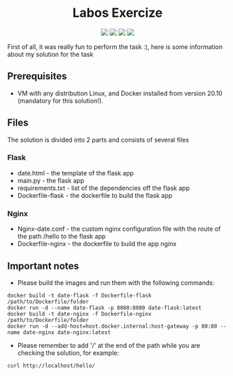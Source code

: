 <h1 align="center">Labos Exercize</h1>

<p align="center">
  <img src="https://img.shields.io/badge/Flask-2.3.2-lightgreen">
  <img src="https://img.shields.io/badge/Python-3.9-green">
  <img src="https://img.shields.io/badge/Nginx-1.24.0-darkgreen">
  <img src="https://img.shields.io/badge/Docker-v23.0.5-blue">
</p>

<p align="left">First of all, it was really fun to perform the task :), here is some information about my solution for the task</p>

## Prerequisites

- VM with any distribution Linux, and Docker installed from version 20.10 (mandatory for this solution!).

## Files
<p>The solution is divided into 2 parts and consists of several files</p>

### Flask
- date.html - the template of the flask app
- main.py - the flask app
- requirements.txt - list of the dependencies off the flask app
- Dockerfile-flask - the dockerfile to build the flask app

### Nginx
- Nginx-date.conf - the custom nginx configuration file with the route of the path /hello to the flask app
- Dockerfile-nginx - the dockerfile to build the app nginx

## Important notes
- Please build the images and run them with the following commands:
```
docker build -t date-flask -f Dockerfile-flask /path/to/Dockerfile/folder
docker run -d --name date-flask -p 8080:8080 date-flask:latest
docker build -t date-nginx -f Dockerfile-nginx /path/to/Dockerfile/folder
docker run -d --add-host=host.docker.internal:host-gateway -p 80:80 --name date-nginx date-nginx:latest
```
- Please remember to add '/' at the end of the path while you are checking the solution, for example:
```
curl http://localhost/hello/
```
